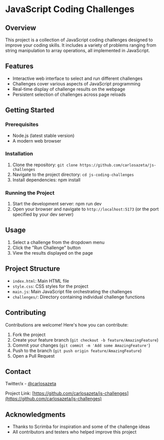 # JavaScript Coding Challenges

## Overview

This project is a collection of JavaScript coding challenges designed to improve your coding skills. It includes a variety of problems ranging from string manipulation to array operations, all implemented in JavaScript.

## Features

- Interactive web interface to select and run different challenges
- Challenges cover various aspects of JavaScript programming
- Real-time display of challenge results on the webpage
- Persistent selection of challenges across page reloads

## Getting Started

### Prerequisites

- Node.js (latest stable version)
- A modern web browser

### Installation

1. Clone the repository: `git clone https://github.com/carlosazeta/js-challenges`
2. Navigate to the project directory: `cd js-coding-challenges`
3. Install dependencies: npm install

### Running the Project

1. Start the development server: npm run dev
2. Open your browser and navigate to `http://localhost:5173` (or the port specified by your dev server)

## Usage

1. Select a challenge from the dropdown menu
2. Click the "Run Challenge" button
3. View the results displayed on the page

## Project Structure

- `index.html`: Main HTML file
- `style.css`: CSS styles for the project
- `main.js`: Main JavaScript file orchestrating the challenges
- `challenges/`: Directory containing individual challenge functions

## Contributing

Contributions are welcome! Here's how you can contribute:

1. Fork the project
2. Create your feature branch (`git checkout -b feature/AmazingFeature`)
3. Commit your changes (`git commit -m 'Add some AmazingFeature'`)
4. Push to the branch (`git push origin feature/AmazingFeature`)
5. Open a Pull Request

## Contact

Twitter/x - [@carlosazeta](https://twitter.com/carlosazeta)

Project Link: [https://github.com/carlosazeta/js-challenges](https://github.com/carlosazeta/js-challenges)

## Acknowledgments

- Thanks to Scrimba for inspiration and some of the challenge ideas
- All contributors and testers who helped improve this project
